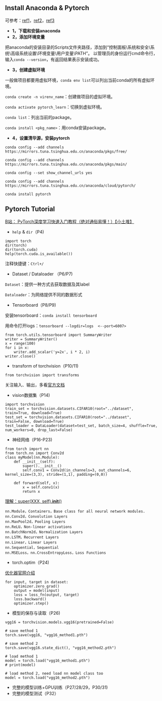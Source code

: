 
## Install Anaconda & Pytorch
可参考：[ref1](https://blog.csdn.net/weixin_44789149/article/details/109504715)，[ref2](https://blog.csdn.net/zzq060143/article/details/88042075)，[ref3](https://blog.csdn.net/weixin_41608328/article/details/103986181)


- **1，下载和安装anaconda**
- **2，添加环境变量**

把anaconda的安装目录的Scripts文件夹路径，添加到“控制面板\系统和安全\系统\高级系统设置\环境变量\用户变量\PATH”。
以管理员的身份运行cmd命令行，输入`conda --version`，有返回结果表示安装成功。
- **3，创建虚拟环境**

一般做项目都要用虚拟环境，`conda env list`可以列出当前conda的所有虚拟环境。

`conda create -n virenv_name`：创建做项目的虚拟环境。

`conda activate pytorch_learn`：切换到虚拟环境。

`conda list`：列出当前的package。

`conda install <pkg_name>`：用conda安装package。
- **4，设置清华源，安装pytorch**

```
conda config --add channels https://mirrors.tuna.tsinghua.edu.cn/anaconda/pkgs/free/

conda config --add channels https://mirrors.tuna.tsinghua.edu.cn/anaconda/pkgs/main/

conda config --set show_channel_urls yes

conda config --add channels https://mirrors.tuna.tsinghua.edu.cn/anaconda/cloud/pytorch/

conda install pytorch
```


## Pytorch Tutorial
[B站： PyTorch深度学习快速入门教程（绝对通俗易懂！）【小土堆】](https://www.bilibili.com/video/BV1hE411t7RN)


- `help` & `dir`（P4)

```
import torch
dir(torch)
dir(torch.cuda)
help(torch.cuda.is_available())
```

注释快捷键：`Ctrl+/`

- Dataset / Dataloader （P6/P7)

`Dataset`：提供一种方式去获取数据及其label

`Dataloader`：为网络提供不同的数据形式

- Tensorboard（P8/P9)

安装tensorboard：`conda install tensorboard`

用命令打开logs：`tensorboard --logdir=logs  <--port=6007>`

```
from torch.utils.tensorboard import SummaryWriter
writer = SummaryWriter()
x = range(100)
for i in x:
    writer.add_scalar('y=2x', i * 2, i)
writer.close()
```

- transform of torchvision（P10/11)

`from torchvision import transforms`


关注输入、输出，多看[官方文档](https://pytorch.org/vision/stable/index.html)

- vision数据集（P14)
```
import torchvision
train_set = torchvision.datasets.CIFAR10(root="../dataset", train=True, download=True)
test_set = torchvision.datasets.CIFAR10(root="../dataset", train=False, download=True)
test_loader = DataLoader(dataset=test_set, batch_size=4, shuffle=True, num_workers=0, drop_last=False)
```

- 神经网络（P16-P23)
```
from torch import nn
from torch.nn import Conv2d
class myModel(nn.Module):
    def __init__(self):
        super().__init__()
        self.conv1 = Conv2d(in_channels=3, out_channels=6, kernel_size=(3,3), stride=(1,1), padding=(0,0))

    def forward(self, x):
        x = self.conv1(x)
        return x
```
[理解：super(XXX, self).__init__()](https://blog.csdn.net/dongjinkun/article/details/114575998)

```
nn.Module，Containers，Base class for all neural network modules.
nn.Conv2d，Convolution Layers
nn.MaxPool2d，Pooling Layers
nn.ReLU，Non-linear activations
nn.BatchNorm2d，Normalization Layers
nn.LSTM，Recurrent Layers
nn.Linear，Linear Layers
nn.Sequential，Sequential
nn.MSELoss，nn.CrossEntropyLoss，Loss Functions
```

- torch.optim（P24)

[优化器官网介绍](https://pytorch.org/docs/stable/optim.html)
```
for input, target in dataset:
    optimizer.zero_grad()
    output = model(input)
    loss = loss_fn(output, target)
    loss.backward()
    optimizer.step()
```


- 模型的保存与读取（P26)
```
vgg16 = torchvision.models.vgg16(pretrained=False)

# save method 1
torch.save(vgg16, "vgg16_method1.pth")

# save method 2
torch.save(vgg16.state_dict(), "vgg16_method2.pth")

# load method 1
model = torch.load("vgg16_method1.pth")
# print(model)

# load method 2, need load nn model class too
model = torch.load("vgg16_method2.pth")
```


- 完整的模型训练+GPU训练（P27/28/29，P30/31)
- 完整的模型测试（P32）



